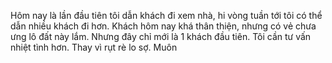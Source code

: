 Hôm nay là lần đầu tiên tôi dẫn khách đi xem nhà, hi vòng tuần tới tôi có thể dẫn nhiều khách đi hơn. Khách hôm nay khá thân thiện, nhưng có vẻ chưa ưng lô đất này lắm. Nhưng đây chỉ mới là 1 khách đầu tiên. Tôi cần tư vấn nhiệt tình hơn. Thay vì rụt rè lo sợ. Muôn
